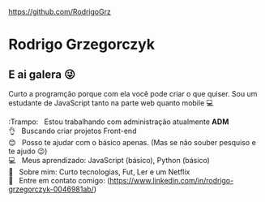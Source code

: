 https://github.com/RodrigoGrz

# Rodrigo Grzegorczyk

## E ai galera :stuck_out_tongue_winking_eye:
Curto a programção porque com ela você pode criar o que quiser.
Sou um estudante de JavaScript tanto na parte web quanto mobile :computer:

 :Trampo:  &nbsp; Estou trabalhando com administração atualmente **ADM**
 <br/> :ok_hand: &nbsp; Buscando criar projetos Front-end
 <br/> :blush: &nbsp; Posso te ajudar com o básico apenas. (Mas se não souber pesquiso e te ajudo :wink:)
 <br/> :computer: &nbsp; Meus aprendizado: JavaScript (básico), Python (básico)
 <br/> 💬  &nbsp; Sobre mim: Curto tecnologias, Fut, Ler e um Netflix
 <br/> :email: &nbsp; Entre em contato comigo: (https://www.linkedin.com/in/rodrigo-grzegorczyk-0046981ab/)
